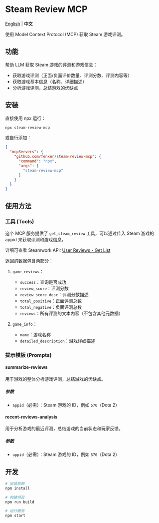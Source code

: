 # Steam Review MCP

[English](./README.md) | **中文**

使用 Model Context Protocol (MCP) 获取 Steam 游戏评测。

## 功能

帮助 LLM 获取 Steam 游戏的评测和游戏信息：

- 获取游戏评测（正面/负面评价数量、评测分数、评测内容等）
- 获取游戏基本信息（名称、详细描述）
- 分析游戏评测，总结游戏的优缺点

## 安装

直接使用 npx 运行：

```bash
npx steam-review-mcp
```

或自行添加：

```json
{
  "mcpServers": {
    "github.com/fenxer/steam-review-mcp": {
      "command": "npx",
      "args": [
        "steam-review-mcp"
      ]
    }
  }
}
```

## 使用方法

### 工具 (Tools)

这个 MCP 服务提供了 `get_steam_review` 工具，可以通过传入 Steam 游戏的 appid 来获取评测和游戏信息。

详细可查看 Steamwork API: [User Reviews - Get List](https://partner.steamgames.com/doc/store/getreviews)

返回的数据包含两部分：

1. `game_reviews`：
   - `success`：查询是否成功
   - `review_score`：评测分数
   - `review_score_desc`：评测分数描述
   - `total_positive`：正面评测总数
   - `total_negative`：负面评测总数
   - `reviews`：所有评测的文本内容（不包含其他元数据）

2. `game_info`：
   - `name`：游戏名称
   - `detailed_description`：游戏详细描述

### 提示模板 (Prompts)

#### summarize-reviews

用于游戏的整体分析游戏评测，总结游戏的优缺点。

##### 参数

- `appid`（必需）：Steam 游戏的 ID，例如 `570`（Dota 2）


#### recent-reviews-analysis

用于分析游戏的最近评测，总结游戏的当前状态和玩家反馈。

##### 参数

- `appid`（必需）：Steam 游戏的 ID，例如 `570`（Dota 2）


## 开发

```bash
# 安装依赖
npm install

# 构建项目
npm run build

# 运行服务
npm start
``` 